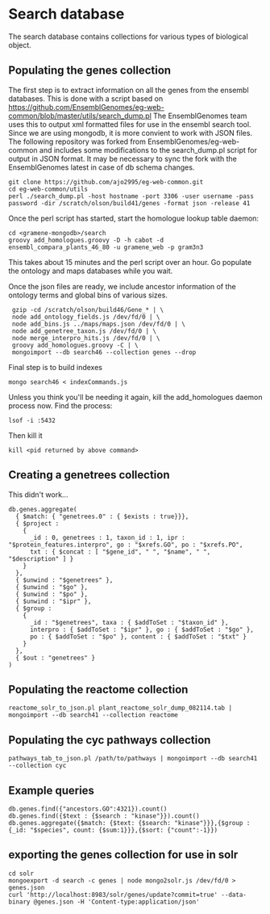 # Search database
The search database contains collections for various types of biological object.
## Populating the genes collection
The first step is to extract information on all the genes from the ensembl databases.
This is done with a script based on
https://github.com/EnsemblGenomes/eg-web-common/blob/master/utils/search_dump.pl
The EnsemblGenomes team uses this to output xml formatted files for use in the ensembl
search tool. Since we are using mongodb, it is more convient to work with JSON files.
The following repository was forked from EnsemblGenomes/eg-web-common and includes
some modifications to the search_dump.pl script for output in JSON format. It may
be necessary to sync the fork with the EnsemblGenomes latest in case of db schema
changes.
```
git clone https://github.com/ajo2995/eg-web-common.git
cd eg-web-common/utils
perl ./search_dump.pl -host hostname -port 3306 -user username -pass password -dir /scratch/olson/build41/genes -format json -release 41
```

Once the perl script has started, start the homologue lookup table daemon:
```
cd <gramene-mongodb>/search
groovy add_homologues.groovy -D -h cabot -d ensembl_compara_plants_46_80 -u gramene_web -p gram3n3
```
This takes about 15 minutes and the perl script over an hour. Go populate the ontology and maps databases while you wait.

Once the json files are ready, we include ancestor information of the ontology terms and global bins of various sizes.
```
 gzip -cd /scratch/olson/build46/Gene_* | \
 node add_ontology_fields.js /dev/fd/0 | \
 node add_bins.js ../maps/maps.json /dev/fd/0 | \
 node add_genetree_taxon.js /dev/fd/0 | \
 node merge_interpro_hits.js /dev/fd/0 | \
 groovy add_homologues.groovy -C | \
 mongoimport --db search46 --collection genes --drop
```

Final step is to build indexes
```
mongo search46 < indexCommands.js
```

Unless you think you'll be needing it again, kill the add_homologues daemon process now. Find the process:
```
lsof -i :5432
```

Then kill it
```
kill <pid returned by above command>
```

## Creating a genetrees collection
This didn't work...
```
db.genes.aggregate(
  { $match: { "genetrees.0" : { $exists : true}}},
  { $project :
    {
      _id : 0, genetrees : 1, taxon_id : 1, ipr : "$protein_features.interpro", go : "$xrefs.GO", po : "$xrefs.PO",
      txt : { $concat : [ "$gene_id", " ", "$name", " ", "$description" ] }
    }
  },
  { $unwind : "$genetrees" },
  { $unwind : "$go" },
  { $unwind : "$po" },
  { $unwind : "$ipr" },
  { $group :
    {
      _id : "$genetrees", taxa : { $addToSet : "$taxon_id" },
      interpro : { $addToSet : "$ipr" }, go : { $addToSet : "$go" },
      po : { $addToSet : "$po" }, content : { $addToSet : "$txt" }
    }
  },
  { $out : "genetrees" }
)
```
## Populating the reactome collection
```
reactome_solr_to_json.pl plant_reactome_solr_dump_082114.tab | mongoimport --db search41 --collection reactome
```
## Populating the cyc pathways collection
```
pathways_tab_to_json.pl /path/to/pathways | mongoimport --db search41 --collection cyc
```
## Example queries
```
db.genes.find({"ancestors.GO":4321}).count()
db.genes.find({$text : {$search : "kinase"}}).count()
db.genes.aggregate({$match: {$text: {$search: "kinase"}}},{$group : {_id: "$species", count: {$sum:1}}},{$sort: {"count":-1}})
```
## exporting the genes collection for use in solr
```
cd solr
mongoexport -d search -c genes | node mongo2solr.js /dev/fd/0 > genes.json
curl 'http://localhost:8983/solr/genes/update?commit=true' --data-binary @genes.json -H 'Content-type:application/json'
```